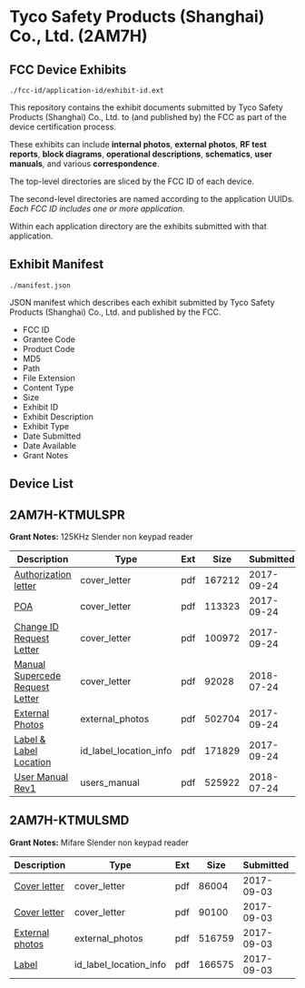 # Tyco Safety Products (Shanghai) Co., Ltd. (2AM7H)
## FCC Device Exhibits

```
./fcc-id/application-id/exhibit-id.ext
```

This repository contains the exhibit documents submitted by Tyco Safety Products (Shanghai) Co., Ltd. to (and published by) the FCC as part of the device certification process.

These exhibits can include **internal photos**, **external photos**, **RF test reports**, **block diagrams**, **operational descriptions**, **schematics**, **user manuals**, and various **correspondence**.

The top-level directories are sliced by the FCC ID of each device.

The second-level directories are named according to the application UUIDs. *Each FCC ID includes one or more application.*

Within each application directory are the exhibits submitted with that application. 

## Exhibit Manifest

```
./manifest.json
```

JSON manifest which describes each exhibit submitted by Tyco Safety Products (Shanghai) Co., Ltd. and published by the FCC.

- FCC ID
- Grantee Code
- Product Code
- MD5
- Path
- File Extension
- Content Type
- Size
- Exhibit ID
- Exhibit Description
- Exhibit Type
- Date Submitted
- Date Available
- Grant Notes

## Device List
## 2AM7H-KTMULSPR
**Grant Notes:** 125KHz Slender non keypad reader

| Description | Type | Ext | Size | Submitted | Available |
| ----------- | ---- | --- | ---- | --------- | --------- |
| [Authorization letter](2AM7H-KTMULSPR/70b87bfb0bfd2e06fd49577b97a61221/3576765.pdf) | cover_letter | pdf | 167212 | 2017-09-24 | 2017-09-25 |
| [POA](2AM7H-KTMULSPR/70b87bfb0bfd2e06fd49577b97a61221/3576770.pdf) | cover_letter | pdf | 113323 | 2017-09-24 | 2017-09-25 |
| [Change ID Request Letter](2AM7H-KTMULSPR/70b87bfb0bfd2e06fd49577b97a61221/3576776.pdf) | cover_letter | pdf | 100972 | 2017-09-24 | 2017-09-25 |
| [Manual Supercede Request Letter](2AM7H-KTMULSPR/70b87bfb0bfd2e06fd49577b97a61221/3936400.pdf) | cover_letter | pdf | 92028 | 2018-07-24 | 2017-09-25 |
| [External Photos](2AM7H-KTMULSPR/70b87bfb0bfd2e06fd49577b97a61221/3576792.pdf) | external_photos | pdf | 502704 | 2017-09-24 | 2017-09-25 |
| [Label & Label Location](2AM7H-KTMULSPR/70b87bfb0bfd2e06fd49577b97a61221/3576829.pdf) | id_label_location_info | pdf | 171829 | 2017-09-24 | 2017-09-25 |
| [User Manual Rev1](2AM7H-KTMULSPR/70b87bfb0bfd2e06fd49577b97a61221/3936399.pdf) | users_manual | pdf | 525922 | 2018-07-24 | 2017-09-25 |
## 2AM7H-KTMULSMD
**Grant Notes:** Mifare Slender non keypad reader

| Description | Type | Ext | Size | Submitted | Available |
| ----------- | ---- | --- | ---- | --------- | --------- |
| [Cover letter](2AM7H-KTMULSMD/41812c3fc91b8430b5fae93a55b9a0c3/3542560.pdf) | cover_letter | pdf | 86004 | 2017-09-03 | 2017-09-03 |
| [Cover letter](2AM7H-KTMULSMD/41812c3fc91b8430b5fae93a55b9a0c3/3542561.pdf) | cover_letter | pdf | 90100 | 2017-09-03 | 2017-09-03 |
| [External photos](2AM7H-KTMULSMD/41812c3fc91b8430b5fae93a55b9a0c3/3542562.pdf) | external_photos | pdf | 516759 | 2017-09-03 | 2017-09-03 |
| [Label](2AM7H-KTMULSMD/41812c3fc91b8430b5fae93a55b9a0c3/3542563.pdf) | id_label_location_info | pdf | 166575 | 2017-09-03 | 2017-09-03 |
